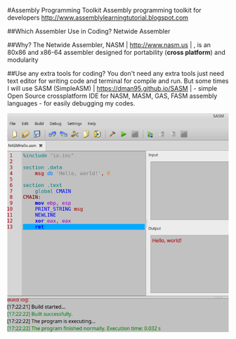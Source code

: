 #Assembly Programming Toolkit
Assembly programming toolkit for developers
<http://www.assemblylearningtutorial.blogspot.com> 


##Which Assembler Use in Coding?
Netwide Assembler

##Why?
The Netwide Assembler, NASM | <http://www.nasm.us> | , is an 80x86 and x86-64 assembler designed for portability (__cross platform__) and modularity

##Use any extra tools for coding?
You don't need any extra tools just need text editor for writing code and terminal for compile and run. But some times I will use SASM (SimpleASM) | <https://dman95.github.io/SASM> | - simple Open Source crossplatform IDE for NASM, MASM, GAS, FASM assembly languages - for easily debugging my codes.

![Image](https://raw.githubusercontent.com/straceX/AssemblyProgrammingToolkit/master/readme_img/SAMS_Hello_WORLD.png?raw=true "SASM Hello World")
